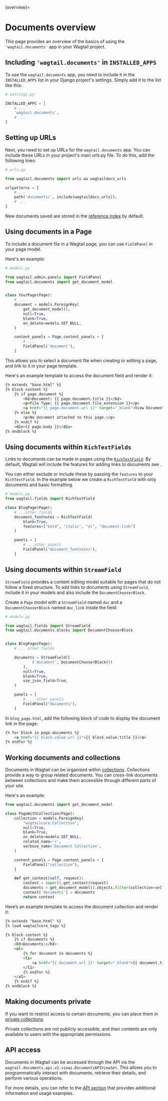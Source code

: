 (overview)=

# Documents overview

This page provides an overview of the basics of using the `'wagtail.documents'` app in your Wagtail project.

## Including `'wagtail.documents'` in `INSTALLED_APPS`

To use the `wagtail.documents` app, you need to include it in the `INSTALLED_APPS` list in your Django project's settings. Simply add it to the list like this:

```python
# settings.py

INSTALLED_APPS = [
    # ...
    'wagtail.documents',
    # ...
]
```

## Setting up URLs

Next, you need to set up URLs for the `wagtail.documents` app. You can include these URLs in your project's main urls.py file. To do this, add the following lines:

```python
# urls.py

from wagtail.documents import urls as wagtaildocs_urls

urlpatterns = [
    # ...
    path('documents/', include(wagtaildocs_urls)),
    # ...
]
```

New documents saved are stored in the [reference index](managing_the_reference_index) by default.

## Using documents in a Page

To include a document file in a Wagtail page, you can use `FieldPanel` in your page model. 

Here's an example:

```python
# models.py

from wagtail.admin.panels import FieldPanel
from wagtail.documents import get_document_model


class YourPage(Page):
    # ...
    document = models.ForeignKey(
        get_document_model(),
        null=True,
        blank=True,
        on_delete=models.SET_NULL,
    )

    content_panels = Page.content_panels + [
        # ...
        FieldPanel('document'),
    ]

```

This allows you to select a document file when creating or editing a page, and link to it in your page template.

Here's an example template to access the document field and render it:

```html
{% extends "base.html" %}
{% block content %}
    {% if page.document %}
        <h2>Document: {{ page.document.title }}</h2>
        <p>File Type: {{ page.document.file_extension }}</p>
        <a href="{{ page.document.url }}" target="_blank">View Document</a>
    {% else %}
        <p>No document attached to this page.</p>
    {% endif %}
    <div>{{ page.body }}</div>
{% endblock %}
```

## Using documents within `RichTextFields`

Links to documents can be made in pages using the [`RichTextField`](rich_text_field). By default, Wagtail will include the features for adding links to documents see [](rich_text_features).


You can either exclude or include these by passing the `features` to your `RichTextField`. In the example below we create a `RichTextField` with only documents and basic formatting.


```python
# models.py
from wagtail.fields import RichTextField

class BlogPage(Page):
    # ...other fields
    document_footnotes = RichTextField(
        blank=True,
        features=["bold", "italic", "ol", "document-link"]
    )

    panels = [
        # ...other panels
        FieldPanel("document_footnotes"),
    ]
```



## Using documents within `StreamField`

`StreamField` provides a content editing model suitable for pages that do not follow a fixed structure. To add links to documents using `StreamField`, include it in your models and also include the `DocumentChooserBlock`.

Create a `Page` model with a `StreamField` named `doc` and a `DocumentChooserBlock` named `doc_link` inside the field:

```python
# models.py

from wagtail.fields import StreamField
from wagtail.documents.blocks import DocumentChooserBlock


class BlogPage(Page):
    # ... other fields

    documents = StreamField([
            ('document', DocumentChooserBlock())
        ],
        null=True,
        blank=True,
        use_json_field=True,
    )

    panels = [
        # ... other panels
        FieldPanel("documents"),
    ]
```

In `blog_page.html`, add the following block of code to display the document link in the page:

```html
{% for block in page.documents %}
    <a href="{{ block.value.url }}">{{ block.value.title }}</a>
{% endfor %}
```


## Working documents and collections

Documents in Wagtail can be organized within [collections](https://docs.wagtail.org/en/v4.0/editor_manual/documents_images_snippets/collections.html). Collections provide a way to group related documents. You can cross-link documents between collections and make them accessible through different parts of your site.

Here's an example:

```python
from wagtail.documents import get_document_model

class PageWithCollection(Page):
    collection = models.ForeignKey(
        "wagtailcore.Collection",
        null=True,
        blank=True,
        on_delete=models.SET_NULL,
        related_name='+',
        verbose_name='Document Collection',
    )

    content_panels = Page.content_panels + [
        FieldPanel("collection"),
    ]

    def get_context(self, request):
        context = super().get_context(request)
        documents = get_document_model().objects.filter(collection=self.collection)
        context['documents'] = documents
        return context

```

Here’s an example template to access the document collection and render it:

```html
{% extends "base.html" %}
{% load wagtailcore_tags %}

{% block content %}
    {% if documents %}
    <h3>Documents:</h3>
    <ul>
        {% for document in documents %}
        <li>
            <a href="{{ document.url }}" target="_blank">{{ document.title }}</a>
        </li>
        {% endfor %}
    </ul>
    {% endif %}
{% endblock %}
```

## Making documents private

If you want to restrict access to certain documents, you can place them in [private collections](https://guide.wagtail.org/en-latest/how-to-guides/manage-collections/#privacy-settings).

Private collections are not publicly accessible, and their contents are only available to users with the appropriate permissions.

## API access

Documents in Wagtail can be accessed through the API via the `wagtail.documents.api.v2.views.DocumentsAPIViewSet`. This allows you to programmatically interact with documents, retrieve their details, and perform various operations.

For more details, you can refer to the [API section](api_v2_configure_endpoints) that provides additional information and usage examples.
